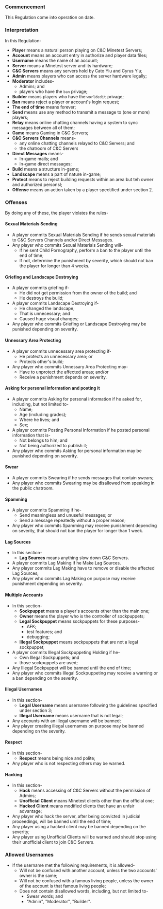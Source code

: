 ### Commencement
This Regulation come into operation on date.
### Interpretation
In this Regulation-
* **Player** means a natural person playing on C&C Minetest Servers;
* **Account** means an account entry in authorize and player data files;
* **Username** means the name of an account;
* **Server** means a Minetest server and its hardware;
* **C&amp;C Servers** means any servers hold by Cato Yiu and Cyrus Yiu;
* **Admin** means players who can access the server hardware legally;
* **Moderator** includes-
  * Admins; and
  * players who have the `ban` privage;
* **Builder** means players who have the `worldedit` privage;
* **Ban** means reject a player or account's login request;
* **The end of time** means forever;
* **Send** means use any method to transmit a message to (one or more) players;
* **Relay** means online chatting channels having a system to sync messages between all of them;
* **Game** means Gaming in C&amp;C Servers;
* **C&amp;C Servers Channels** means-
  * any online chatting channels relayed to C&amp;C Servers; and
  * the chatroom of C&amp;C Servers
* **Direct Messages** means-
  * In-game mails; and
  * In-game direct messages;
* **Build** means a structure in-game;
* **Landscape** means a part of nature in-game;
* **Protect** means to reject building requests within an area but teh owner and authorized personsl;
* **Offense** means an action taken by a player spectified under section 2.
### Offenses
By doing any of these, the player violates the rules-
#### Sexual Materials Sending
* A player commits Sexual Materials Sending if he sends sexual materials to C&amp;C Servers Channels and/or Direct Messages.
* Any player who commits Sexual Materials Sending will-
  * If he sent Child Pornography, perform a ban to the player until the end of time;
  * If not, determine the punishment by severity, which should not ban the player for longer than 4 weeks.
#### Griefing and Landscape Destroying
* A player commits griefing if-
  * He did not get permission from the owner of the build; and
  * He destroys the build;
* A player commits Landscape Destroying if-
  * He changed the landscape;
  * That is unnecessary; and
  * Caused huge visual changes;
* Any player who commits Griefing or Landscape Destroying may be punished depending on severity.
#### Unnessary Area Protecting
* A player commits unnecessary area protecting if-
  * He protects an unnecessary area; or
  * Protects other's build;
* Any player who commits Unnessary Area Protecting may-
  * Have to unprotect the affected areas; and/or
  * Receive a punishment depends on severity.
#### Asking for personal information and posting it
* A player commits Asking for personal information if he asked for, including, but not limited to-
  * Name;
  * Age (including grades);
  * Where he lives; and
  * Sex;
* A player commits Posting Personal Information if he posted personal information that is-
  * Not belongs to him; and
  * Not being authorized to publish it;
* Any player who commits Asking for personal information may be punished depending on severity.
#### Swear
* A player commits Swearing if he sends messages that contain swears;
* Any player who commits Swearing may be disallowed from speaking in the public chatroom.
#### Spamming
* A player commits Spamming if he-
  * Send meaningless and unuseful messages; or
  * Send a message repeatedly without a proper reason;
* Any player who commits Spamming may receive punishment depending on severity, that should not ban the player for longer than 1 week.
#### Lag Sources
* In this section-
  * **Lag Sources** means anything slow down C&amp;C Servers.
* A player commits Lag Making if he Make Lag Sources.
* Any player commits Lag Making have to remove or disable the affected Lag Sources;
* Any player who commits Lag Making on purpose may receive punishment depending on severity.
#### Multiple Accounts
* In this section-
  * **Sockpuppet** means a player's accounts other than the main one;
  * **Owner** means the player who is the controller of sockpuppets;
  * **Legal Sockpuppet** means sockpuppets for these purposes-
    * AFK;
    * test features; and
    * debugging;
  * **Illegal Sockpuppet** means sockpuppets that are not a legal sockpuppet;
* A player commits Illegal Sockpuppeting Holding if he-
  * Own Illegal Sockpuppets; and
  * those sockpuppets are used;
* Any Illegal Sockpuppet will be banned until the end of time;
* Any player who commits Illegal Sockpuppeting may receive a warning or a ban depending on the severity.
#### Illegal Usernames
* In this section-
  * **Legal Username** means username following the guidelines specified under section 3;
  * **Illegal Username** means username that is not legal;
* Any accounts with an illegal username will be banned;
* Any player creating illegal usernames on purpose may be banned depending on the severity.
#### Respect
* In this section-
  * **Respect** means being nice and polite;
* Any player who is not respecting others may be warned.
#### Hacking
* In this section-
  * **Hack** means accessing of C&C Servers without the permission of Admins;
  * **Unofficial Client** means Minetest clients other than the official one;
  * **Hacked Client** means modified clients that have an unfair advantage;
* Any player who hack the server, after being convicted in judicial proceedings, will be banned until the end of time;
* Any player using a hacked client may be banned depending on the severity;
* Any player using Unofficial Clients will be warned and should stop using their unofficial client to join C&amp;C Servers.
### Allowed Usernames
* If the username met the following requirements, it is allowed-
  * Will not be confused with another account, unless the two accounts' owner is the same;
  * Will not be confused with a famous living people, unless the owner of the account is that famous living people;
  * Does not contain disallowed words, including, but not limited to-
    * Swear words; and
    * "Admin", "Moderator", "Builder".
